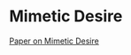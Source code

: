 Mimetic Desire
==============

[Paper on Mimetic Desire](http://www.aamas-conference.org/Proceedings/aamas2014/aamas/p1169.pdf)
